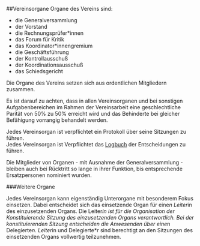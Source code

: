##Vereinsorgane
Organe des Vereins sind:

* die Generalversammlung
* der Vorstand
* die Rechnungsprüfer*innen
* das Forum für Kritik
* das Koordinator*innengremium
* die Geschäftsführung
* der Kontrollausschuß
* der Koordinationsausschuß
* das Schiedsgericht

Die Organe des Vereins setzen sich aus ordentlichen Mitgliedern zusammen.

Es ist darauf zu achten, dass in allen Vereinsorganen und bei sonstigen Aufgabenbereichen im Rahmen der Vereinsarbeit eine geschlechtliche Parität von 50% zu 50% erreicht wird und das Behinderte bei gleicher Befähigung vorrangig behandelt werden.  

Jedes Vereinsorgan ist verpflichtet ein Protokoll über seine Sitzungen zu führen.  
Jedes Vereinsorgan ist Verpflichtet das [Logbuch](4-Entscheidungsverfahren.md) der Entscheidungen zu führen.  

Die Mitglieder von Organen - mit Ausnahme der Generalversammlung - bleiben auch bei Rücktritt so lange in ihrer Funktion, bis entsprechende Ersatzpersonen nominiert wurden.  

###Weitere Organe

Jedes Vereinsorgan kann eigenständig Unterorgane mit besonderem Fokus einsetzen. Dabei entscheidet sich das einsetzende Organ für eine*n Leiter*in des einzusetzenden Organs. Die Leiter*in ist für die Organisation der Konstituierende Sitzung des einzusetzenden Organs verantwortlich. Bei der konstituierenden Sitzung entscheiden die Anwesenden über eine*n Delegierte*n. Leiter*in und Delegierte*r sind berechtigt an den Sitzungen des einsetzenden Organs vollwertig teilzunehmen.
